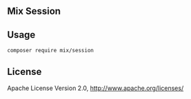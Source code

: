 ## Mix Session

## Usage

```
composer require mix/session
```

## License

Apache License Version 2.0, http://www.apache.org/licenses/
